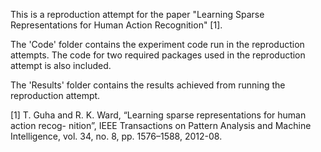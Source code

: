This is a reproduction attempt for the paper "Learning Sparse Representations for Human Action Recognition" [1].

The 'Code' folder contains the experiment code run in the reproduction attempts. The code for two required packages used in the reproduction attempt is also included.

The 'Results' folder contains the results achieved from running the reproduction attempt.

[1] T. Guha and R. K. Ward, “Learning sparse representations for human action recog- nition”, IEEE Transactions on Pattern Analysis and Machine Intelligence, vol. 34, no. 8, pp. 1576–1588, 2012-08.
